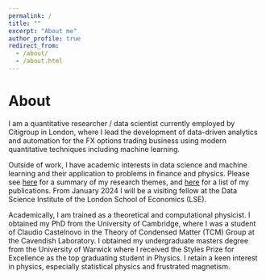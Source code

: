 ```yaml
---
permalink: /
title: ""
excerpt: "About me"
author_profile: true
redirect_from: 
  - /about/
  - /about.html
---
```


About
=====

I am a quantitative researcher / data scientist currently employed by Citigroup in London, 
where I lead the development of data-driven analytics and automation for the FX options 
trading business using modern quantitative techniques including machine learning.

Outside of work, I have academic interests in data science and machine learning and their application 
to problems in finance and physics. Please see [here](https://jamesoliverh.github.io/research) for a 
summary of my research themes, and [here](https://jamesoliverh.github.io/publications) for a list of my publications.
From January 2024 I will be a visiting fellow at the Data Science Institute of the London 
School of Economics (LSE). 

Academically, I am trained as a theoretical and computational physicist. I obtained 
my PhD from the University of Cambridge, where I was a student of Claudio Castelnovo in the 
Theory of Condensed Matter (TCM) Group at the Cavendish Laboratory. 
I obtained my undergraduate masters degree from the University of Warwick where I received the 
Styles Prize for Excellence as the top graduating student in Physics. 
I retain a keen interest in physics, especially statistical physics and frustrated magnetism.  